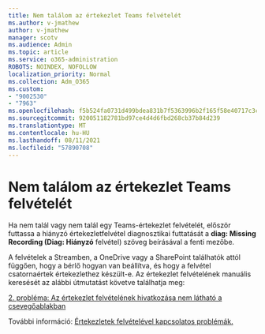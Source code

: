```yaml
---
title: Nem találom az értekezlet Teams felvételét
ms.author: v-jmathew
author: v-jmathew
manager: scotv
ms.audience: Admin
ms.topic: article
ms.service: o365-administration
ROBOTS: NOINDEX, NOFOLLOW
localization_priority: Normal
ms.collection: Adm_O365
ms.custom:
- "9002530"
- "7963"
ms.openlocfilehash: f5b524fa0731d499bdea831b7f5363996b2f165f58e40717c3ca8a22dc264397
ms.sourcegitcommit: 920051182781bd97ce4d4d6fbd268cb37b84d239
ms.translationtype: MT
ms.contentlocale: hu-HU
ms.lasthandoff: 08/11/2021
ms.locfileid: "57890708"
---
```

# <a name="cant-find-the-teams-meeting-recording"></a>Nem találom az értekezlet Teams felvételét

Ha nem talál vagy nem talál egy Teams-értekezlet felvételét, először futtassa a hiányzó értekezletfelvétel diagnosztikai futtatását a **diag: Missing Recording (Diag: Hiányzó** felvétel) szöveg beírásával a fenti mezőbe. 

A felvételek a Streamben, a OneDrive vagy a SharePoint találhatók attól függően, hogy a bérlő hogyan van beállítva, és hogy a felvétel csatornaértek értekezlethez készült-e. Az értekezlet felvételének manuális keresését az alábbi útmutatást követve találhatja meg: 

[2. probléma: Az értekezlet felvételének hivatkozása nem látható a csevegőablakban](https://docs.microsoft.com/microsoftteams/troubleshoot/meetings/troubleshoot-meeting-recording-issues#issue-2-the-meeting-recording-link-isnt-visible-in-a-chat-window)

További információ: [Értekezletek felvételével kapcsolatos problémák.](https://docs.microsoft.com/microsoftteams/troubleshoot/meetings/troubleshoot-meeting-recording-issues)
